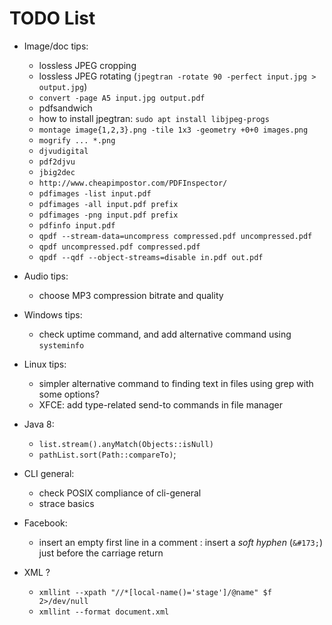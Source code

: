 # TODO List

* Image/doc tips:
  - lossless JPEG cropping
  - lossless JPEG rotating (`jpegtran -rotate 90 -perfect input.jpg > output.jpg`)
  - `convert -page A5 input.jpg output.pdf`
  - pdfsandwich
  - how to install jpegtran: `sudo apt install libjpeg-progs`
  - `montage image{1,2,3}.png -tile 1x3 -geometry +0+0 images.png`
  - `mogrify ... *.png`
  - `djvudigital`
  - `pdf2djvu`
  - `jbig2dec`
  - `http://www.cheapimpostor.com/PDFInspector/`
  - `pdfimages -list input.pdf`
  - `pdfimages -all input.pdf prefix`
  - `pdfimages -png input.pdf prefix`
  - `pdfinfo input.pdf`
  - `qpdf --stream-data=uncompress compressed.pdf uncompressed.pdf`
  - `qpdf uncompressed.pdf compressed.pdf`
  - `qpdf --qdf --object-streams=disable in.pdf out.pdf`

* Audio tips:
  - choose MP3 compression bitrate and quality

* Windows tips:
  - check uptime command, and add alternative command using `systeminfo`

* Linux tips:
  - simpler alternative command to finding text in files using grep with some options?
  - XFCE: add type-related send-to commands in file manager

* Java 8:
  - `list.stream().anyMatch(Objects::isNull)`
  - `pathList.sort(Path::compareTo)`;
  
* CLI general:
  - check POSIX compliance of cli-general
  - strace basics

* Facebook:
  - insert an empty first line in a comment : insert a _soft hyphen_ (`&#173;`) just before the carriage return

* XML ?
  - `xmllint --xpath "//*[local-name()='stage']/@name" $f 2>/dev/null`
  - `xmllint --format document.xml`
